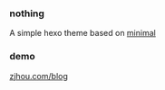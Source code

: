 ### nothing
A simple hexo theme based on [minimal](https://github.com/beta/minimal)

### demo
[zjhou.com/blog](http://zjhou.com/blog)
